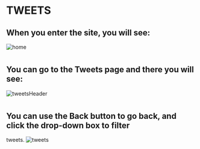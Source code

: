 # TWEETS

## When you enter the site, you will see:

![home](https://github.com/FeMaxxx/FeMaxxx/blob/main/assets/home.png)

#

## You can go to the Tweets page and there you will see:

![tweetsHeader](https://github.com/FeMaxxx/FeMaxxx/blob/main/assets/tweets-header.png)

#

## You can use the Back button to go back, and click the drop-down box to filter

tweets. ![tweets](https://github.com/FeMaxxx/FeMaxxx/blob/main/assets/users.png)
